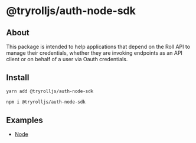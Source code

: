 # @tryrolljs/auth-node-sdk

## About

This package is intended to help applications that depend on the Roll API to manage their credentials, whether they are invoking endpoints as an API client or on behalf of a user via Oauth credentials.

## Install

```sh
yarn add @tryrolljs/auth-node-sdk
```

```sh
npm i @tryrolljs/auth-node-sdk
```

## Examples

- [Node](/examples/example-node-api-client/)
